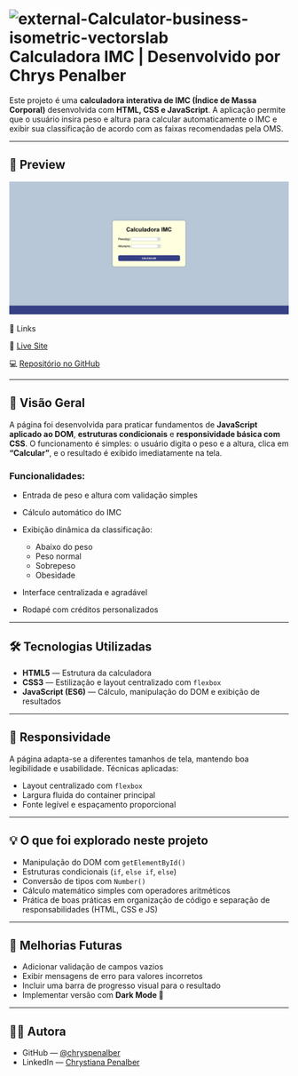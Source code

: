 # <img width="34" height="34" src="https://img.icons8.com/external-isometric-vectorslab/68/external-Calculator-business-isometric-vectorslab.png" alt="external-Calculator-business-isometric-vectorslab"/> Calculadora IMC | Desenvolvido por Chrys Penalber

Este projeto é uma **calculadora interativa de IMC (Índice de Massa Corporal)** desenvolvida com **HTML, CSS e JavaScript**.
A aplicação permite que o usuário insira peso e altura para calcular automaticamente o IMC e exibir sua classificação de acordo com as faixas recomendadas pela OMS.

---

## 📸 Preview

![Screenshot da Calculadora IMC](./screenshot-calculadora-imc.png)


🔗 Links

🔴 [Live Site](https://chryspenalber.github.io/tarefa-4/)

💻 [Repositório no GitHub](https://github.com/chryspenalber/tarefa-4)

---

## 📐 Visão Geral

A página foi desenvolvida para praticar fundamentos de **JavaScript aplicado ao DOM**, **estruturas condicionais** e **responsividade básica com CSS**.
O funcionamento é simples: o usuário digita o peso e a altura, clica em **“Calcular”**, e o resultado é exibido imediatamente na tela.

### Funcionalidades:

* Entrada de peso e altura com validação simples
* Cálculo automático do IMC
* Exibição dinâmica da classificação:

  * Abaixo do peso
  * Peso normal
  * Sobrepeso
  * Obesidade
* Interface centralizada e agradável
* Rodapé com créditos personalizados

---

## 🛠️ Tecnologias Utilizadas

* **HTML5** — Estrutura da calculadora
* **CSS3** — Estilização e layout centralizado com `flexbox`
* **JavaScript (ES6)** — Cálculo, manipulação do DOM e exibição de resultados

---

## 📲 Responsividade

A página adapta-se a diferentes tamanhos de tela, mantendo boa legibilidade e usabilidade.
Técnicas aplicadas:

* Layout centralizado com `flexbox`
* Largura fluida do container principal
* Fonte legível e espaçamento proporcional

---

## 💡 O que foi explorado neste projeto

* Manipulação do DOM com `getElementById()`
* Estruturas condicionais (`if`, `else if`, `else`)
* Conversão de tipos com `Number()`
* Cálculo matemático simples com operadores aritméticos
* Prática de boas práticas em organização de código e separação de responsabilidades (HTML, CSS e JS)

---

## 🧠 Melhorias Futuras

* Adicionar validação de campos vazios
* Exibir mensagens de erro para valores incorretos
* Incluir uma barra de progresso visual para o resultado
* Implementar versão com **Dark Mode 🌙**

---

## 👩‍💻 Autora

* GitHub — [@chryspenalber](https://github.com/chryspenalber)
* LinkedIn — [Chrystiana Penalber](https://www.linkedin.com/in/chrystiana-penalber/)


